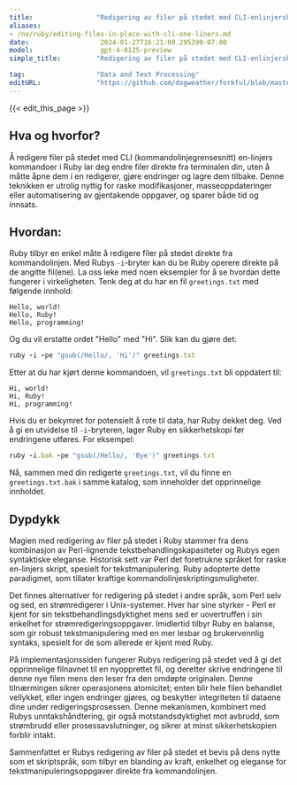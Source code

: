 ```yaml
---
title:                "Redigering av filer på stedet med CLI-enlinjerskommandoer"
aliases:
- /no/ruby/editing-files-in-place-with-cli-one-liners.md
date:                  2024-01-27T16:21:00.295390-07:00
model:                 gpt-4-0125-preview
simple_title:         "Redigering av filer på stedet med CLI-enlinjerskommandoer"

tag:                  "Data and Text Processing"
editURL:              "https://github.com/dogweather/forkful/blob/master/content/no/ruby/editing-files-in-place-with-cli-one-liners.md"
---
```


{{< edit_this_page >}}

## Hva og hvorfor?

Å redigere filer på stedet med CLI (kommandolinjegrensesnitt) en-linjers kommandoer i Ruby lar deg endre filer direkte fra terminalen din, uten å måtte åpne dem i en redigerer, gjøre endringer og lagre dem tilbake. Denne teknikken er utrolig nyttig for raske modifikasjoner, masseoppdateringer eller automatisering av gjentakende oppgaver, og sparer både tid og innsats.

## Hvordan:

Ruby tilbyr en enkel måte å redigere filer på stedet direkte fra kommandolinjen. Med Rubys `-i`-bryter kan du be Ruby operere direkte på de angitte fil(ene). La oss leke med noen eksempler for å se hvordan dette fungerer i virkeligheten. Tenk deg at du har en fil `greetings.txt` med følgende innhold:

```
Hello, world!
Hello, Ruby!
Hello, programming!
```

Og du vil erstatte ordet "Hello" med "Hi". Slik kan du gjøre det:

```Ruby
ruby -i -pe "gsub(/Hello/, 'Hi')" greetings.txt
```

Etter at du har kjørt denne kommandoen, vil `greetings.txt` bli oppdatert til:

```
Hi, world!
Hi, Ruby!
Hi, programming!
```

Hvis du er bekymret for potensielt å rote til data, har Ruby dekket deg. Ved å gi en utvidelse til `-i`-bryteren, lager Ruby en sikkerhetskopi før endringene utføres. For eksempel:

```Ruby
ruby -i.bak -pe "gsub(/Hello/, 'Bye')" greetings.txt
```

Nå, sammen med din redigerte `greetings.txt`, vil du finne en `greetings.txt.bak` i samme katalog, som inneholder det opprinnelige innholdet.

## Dypdykk

Magien med redigering av filer på stedet i Ruby stammer fra dens kombinasjon av Perl-lignende tekstbehandlingskapasiteter og Rubys egen syntaktiske eleganse. Historisk sett var Perl det foretrukne språket for raske en-linjers skript, spesielt for tekstmanipulering. Ruby adopterte dette paradigmet, som tillater kraftige kommandolinjeskriptingsmuligheter.

Det finnes alternativer for redigering på stedet i andre språk, som Perl selv og sed, en strømredigerer i Unix-systemer. Hver har sine styrker - Perl er kjent for sin tekstbehandlingsdyktighet mens sed er uovertruffen i sin enkelhet for strømredigeringsoppgaver. Imidlertid tilbyr Ruby en balanse, som gir robust tekstmanipulering med en mer lesbar og brukervennlig syntaks, spesielt for de som allerede er kjent med Ruby.

På implementasjonssiden fungerer Rubys redigering på stedet ved å gi det opprinnelige filnavnet til en nyopprettet fil, og deretter skrive endringene til denne nye filen mens den leser fra den omdøpte originalen. Denne tilnærmingen sikrer operasjonens atomicitet; enten blir hele filen behandlet vellykket, eller ingen endringer gjøres, og beskytter integriteten til dataene dine under redigeringsprosessen. Denne mekanismen, kombinert med Rubys unntakshåndtering, gir også motstandsdyktighet mot avbrudd, som strømbrudd eller prosessavslutninger, og sikrer at minst sikkerhetskopien forblir intakt.

Sammenfattet er Rubys redigering av filer på stedet et bevis på dens nytte som et skriptspråk, som tilbyr en blanding av kraft, enkelhet og eleganse for tekstmanipuleringsoppgaver direkte fra kommandolinjen.
